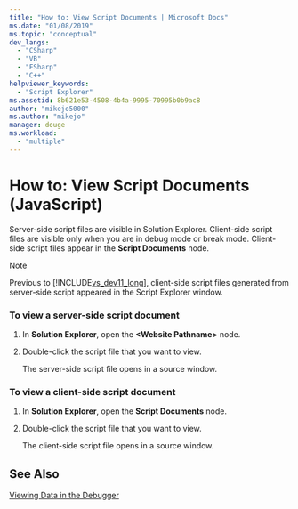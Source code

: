 ```yaml
---
title: "How to: View Script Documents | Microsoft Docs"
ms.date: "01/08/2019"
ms.topic: "conceptual"
dev_langs: 
  - "CSharp"
  - "VB"
  - "FSharp"
  - "C++"
helpviewer_keywords: 
  - "Script Explorer"
ms.assetid: 8b621e53-4508-4b4a-9995-70995b0b9ac8
author: "mikejo5000"
ms.author: "mikejo"
manager: douge
ms.workload: 
  - "multiple"
---
```

# How to: View Script Documents (JavaScript)

Server-side script files are visible in Solution Explorer. Client-side script files are visible only when you are in debug mode or break mode. Client-side script files appear in the **Script Documents** node.  
  
> [!NOTE]
> Previous to [!INCLUDE[vs_dev11_long](../data-tools/includes/vs_dev11_long_md.md)], client-side script files generated from server-side script appeared in the Script Explorer window.
  
### To view a server-side script document  
  
1.  In **Solution Explorer**, open the **\<Website Pathname>** node.  
  
2.  Double-click the script file that you want to view.  
  
     The server-side script file opens in a source window.  
  
### To view a client-side script document  
  
1.  In **Solution Explorer**, open the **Script Documents** node.  
  
2.  Double-click the script file that you want to view.  
  
     The client-side script file opens in a source window.  
  
## See Also  
 [Viewing Data in the Debugger](../debugger/viewing-data-in-the-debugger.md)